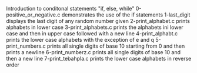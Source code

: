 Introduction to conditonal statements "if, else, while"
0-positive_or_negative.c demonstrates the use of the if statements
1-last_digit displays the last digit of any random number given
2-print_alphabet.c prints alphabets in lower case
3-print_alphabets.c prints the alphabets ini lower case and then in upper case followed with a new line
4-print_alphabt.c prints the lower case alphabets with the exception of e and q
5-print_numbers.c prints all single digits of base 10 starting from 0 and then prints a newline
6-print_numberz.c prints all single digits of base 10 and then a new line
7-print_tebahpla.c prints the lower case alphabets in reverse order
